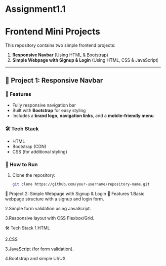 # Assignment1.1

# Frontend Mini Projects

This repository contains two simple frontend projects:

1. **Responsive Navbar** (Using HTML & Bootstrap)
2. **Simple Webpage with Signup & Login** (Using HTML, CSS & JavaScript)

---

## 🚀 Project 1: Responsive Navbar

### 📌 Features
- Fully responsive navigation bar
- Built with **Bootstrap** for easy styling
- Includes a **brand logo**, **navigation links**, and a **mobile-friendly menu**

### 🛠️ Tech Stack
- HTML
- Bootstrap (CDN)
- CSS (for additional styling)

### 🔧 How to Run
1. Clone the repository:
   ```sh
   git clone https://github.com/your-username/repository-name.git

🚀 Project 2: Simple Webpage with Signup & Login
📌 Features
1.Basic webpage structure with a signup and login form.

2.Simple form validation using JavaScript.

3.Responsive layout with CSS Flexbox/Grid.

🛠️ Tech Stack
1.HTML

2.CSS

3.JavaScript (for form validation).

4.Bootstrap and simple UI/UX